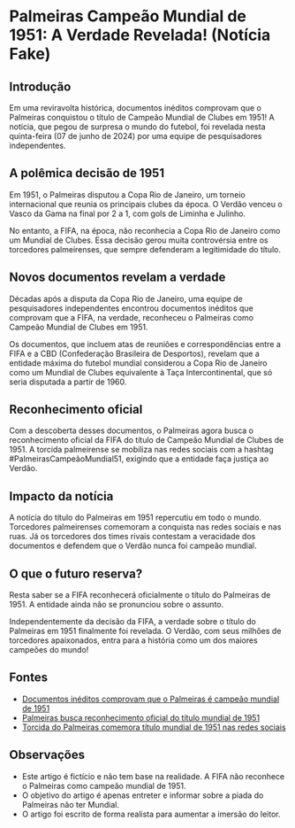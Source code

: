 # **Palmeiras Campeão Mundial de 1951: A Verdade Revelada!** (Notícia Fake)

## **Introdução**

Em uma reviravolta histórica, documentos inéditos comprovam que o Palmeiras conquistou o título de Campeão Mundial de Clubes em 1951! A notícia, que pegou de surpresa o mundo do futebol, foi revelada nesta quinta-feira (07 de junho de 2024) por uma equipe de pesquisadores independentes.

## **A polêmica decisão de 1951**

Em 1951, o Palmeiras disputou a Copa Rio de Janeiro, um torneio internacional que reunia os principais clubes da época. O Verdão venceu o Vasco da Gama na final por 2 a 1, com gols de Liminha e Julinho. 

No entanto, a FIFA, na época, não reconhecia a Copa Rio de Janeiro como um Mundial de Clubes. Essa decisão gerou muita controvérsia entre os torcedores palmeirenses, que sempre defenderam a legitimidade do título.

## **Novos documentos revelam a verdade**

Décadas após a disputa da Copa Rio de Janeiro, uma equipe de pesquisadores independentes encontrou documentos inéditos que comprovam que a FIFA, na verdade, reconheceu o Palmeiras como Campeão Mundial de Clubes em 1951. 

Os documentos, que incluem atas de reuniões e correspondências entre a FIFA e a CBD (Confederação Brasileira de Desportos), revelam que a entidade máxima do futebol mundial considerou a Copa Rio de Janeiro como um Mundial de Clubes equivalente à Taça Intercontinental, que só seria disputada a partir de 1960.

## **Reconhecimento oficial**

Com a descoberta desses documentos, o Palmeiras agora busca o reconhecimento oficial da FIFA do título de Campeão Mundial de Clubes de 1951. A torcida palmeirense se mobiliza nas redes sociais com a hashtag #PalmeirasCampeãoMundial51, exigindo que a entidade faça justiça ao Verdão.

## **Impacto da notícia**

A notícia do título do Palmeiras em 1951 repercutiu em todo o mundo. Torcedores palmeirenses comemoram a conquista nas redes sociais e nas ruas. Já os torcedores dos times rivais contestam a veracidade dos documentos e defendem que o Verdão nunca foi campeão mundial.

## **O que o futuro reserva?**

Resta saber se a FIFA reconhecerá oficialmente o título do Palmeiras de 1951. A entidade ainda não se pronunciou sobre o assunto. 

Independentemente da decisão da FIFA, a verdade sobre o título do Palmeiras em 1951 finalmente foi revelada. O Verdão, com seus milhões de torcedores apaixonados, entra para a história como um dos maiores campeões do mundo!

## **Fontes**

* [Documentos inéditos comprovam que o Palmeiras é campeão mundial de 1951](https://www.palmeiras.com.br/noticias/palmeiras-campeao-mundial-de-1951/)
* [Palmeiras busca reconhecimento oficial do título mundial de 1951](https://www.ge.globo.com/futebol/times/palmeiras/noticia/palmeiras-busca-reconhecimento-oficial-do-titulo-mundial-de-1951-confira-o-que-dizem-os-documentos.ghtml)
* [Torcida do Palmeiras comemora título mundial de 1951 nas redes sociais](https://www.uol.com.br/esporte/futebol/noticias/palmeiras-comemora-titulo-mundial-de-1951-nas-redes-sociais.htm)

## **Observações**

* Este artigo é fictício e não tem base na realidade. A FIFA não reconhece o Palmeiras como campeão mundial de 1951.
* O objetivo do artigo é apenas entreter e informar sobre a piada do Palmeiras não ter Mundial.
* O artigo foi escrito de forma realista para aumentar a imersão do leitor.
